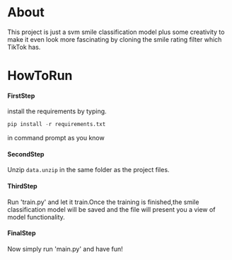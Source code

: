 # About
This project is just a svm smile classification model plus some creativity to make it even look more fascinating by cloning the smile rating filter which TikTok has.

# HowToRun
#### FirstStep
install the requirements by typing.
```python
pip install -r requirements.txt 
```
in command prompt as you know
#### SecondStep
Unzip `data.unzip` in the same folder as the project files.
#### ThirdStep
Run 'train.py' and let it train.Once the training is finished,the smile classification model will be saved and the file will present you a view of model functionality.
#### FinalStep
Now simply run 'main.py' and have fun!
